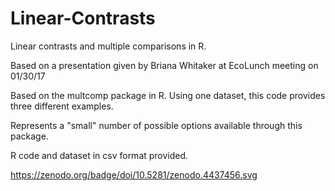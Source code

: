 # Linear-Contrasts
Linear contrasts and multiple comparisons in R.

Based on a presentation given by Briana Whitaker at EcoLunch meeting on 01/30/17

Based on the multcomp package in R. Using one dataset, this code provides three different examples. 

Represents a "small" number of possible options available through this package.

R code and dataset in csv format provided.

https://zenodo.org/badge/doi/10.5281/zenodo.4437456.svg
